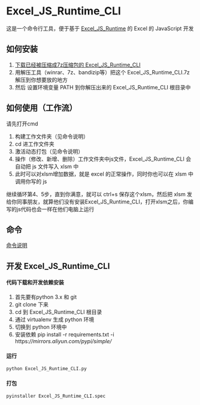 # Excel_JS_Runtime_CLI

这是一个命令行工具，便于基于 [Excel_JS_Runtime](https://github.com/cxwithyxy/Excel_JS_Runtime) 的 Excel 的 JavaScript 开发



## 如何安装

1. [下载已经被压缩成7z压缩包的 Excel_JS_Runtime_CLI](https://github.com/cxwithyxy/Excel_JS_Runtime_CLI/releases)
2. 用解压工具（winrar、7z、bandizip等）把这个 Excel_JS_Runtime_CLI.7z 解压到你想要放的地方
3. 然后 设置环境变量 PATH 到你解压出来的 Excel_JS_Runtime_CLI 根目录中



## 如何使用（工作流）

请先打开cmd

1. 构建工作文件夹（见命令说明）
2. cd 进工作文件夹
3. 激活动态打包（见命令说明）
4. 操作（修改、新增、删除）工作文件夹中js文件，Excel_JS_Runtime_CLI 会自动把 js 文件写入 xlsm 中
5. 此时可以对xlsm增加数据，就是 excel 的正常操作，同时你也可以在 xlsm 中调用你写的 js

继续循环第4、5步，直到你满意，就可以 ctrl+s 保存这个xlsm，然后把 xlsm 发给你同事朋友，就算他们没有安装Excel_JS_Runtime_CLI，打开xlsm之后，你编写的js代码也会一样在他们电脑上运行



## 命令

[命令说明](doc/how_to_use.md)



## 开发 Excel_JS_Runtime_CLI

#### 代码下载和开发依赖安装

1. 首先要有python 3.x 和 git
2. git clone 下来
3. cd 到 Excel_JS_Runtime_CLI 根目录
4. 通过 virtualenv 生成 python 环境
5. 切换到 python 环境中
6. 安装依赖 pip install -r requirements.txt -i https:*//mirrors.aliyun.com/pypi/simple/*

#### 运行

```bat
python Excel_JS_Runtime_CLI.py
```

#### 打包

```
pyinstaller Excel_JS_Runtime_CLI.spec
```

